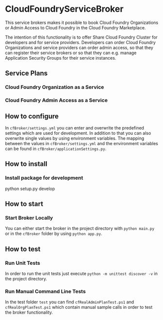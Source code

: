 # CloudFoundryServiceBroker

This service brokers makes it possible to book Cloud Foundry Organizations or Admin Access to Cloud Foundry in the Cloud Foundry Marketplace. 

The intention of this functionality is to offer Share Cloud Foundry Cluster for developers and for service providers. Developers can order Cloud Foundry Organizations and service providers can order admin access, so that they can register their service brokers or so that they can e.g. manage Application Security Groups for their service instances.

## Service Plans
### Cloud Foundry Organization as a Service
### Cloud Foundry Admin Access as a Service

## How to configure
In `cfBroker/settings.yml` you can enter and overwrite the predefined settings which are used for development.
In addition to that you can also overwrite single values by using environment variables. The mapping between the values in `cfBroker/settings.yml` and the environment variables can be found in `cfBroker/applicationSettings.py`.

## How to install
### Install package for development
python setup.py develop

## How to start
### Start Broker Locally
You can either start the broker in the project directory with `python main.py` or in the `cfBroker` folder by using `python app.py`.

## How to test
### Run Unit Tests
In order to run the unit tests just execute `python -m unittest discover -v` in the project directory.
### Run Manual Command Line Tests
In the test folder `test` you can find `cfRealAdminPlanTest.ps1` and `cfRealOrgPlanTest.ps1` which contain manual sample calls in order to test the broker functionality.